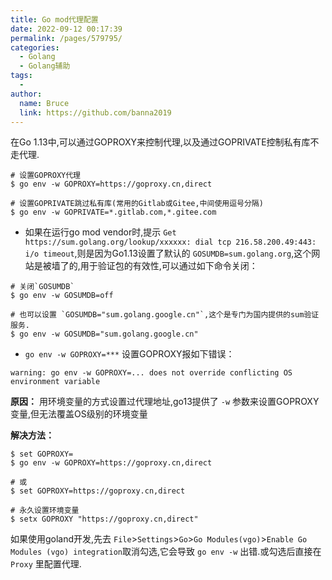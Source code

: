 ```yaml
---
title: Go mod代理配置
date: 2022-09-12 00:17:39
permalink: /pages/579795/
categories:
  - Golang
  - Golang辅助
tags:
  - 
author: 
  name: Bruce
  link: https://github.com/banna2019
---
```

在Go 1.13中,可以通过GOPROXY来控制代理,以及通过GOPRIVATE控制私有库不走代理.

```shell
# 设置GOPROXY代理
$ go env -w GOPROXY=https://goproxy.cn,direct

# 设置GOPRIVATE跳过私有库(常用的Gitlab或Gitee,中间使用逗号分隔)
$ go env -w GOPRIVATE=*.gitlab.com,*.gitee.com
```



- 如果在运行go mod vendor时,提示 `Get https://sum.golang.org/lookup/xxxxxx: dial tcp 216.58.200.49:443: i/o timeout`,则是因为Go1.13设置了默认的 `GOSUMDB=sum.golang.org`,这个网站是被墙了的,用于验证包的有效性,可以通过如下命令关闭：

```shell
# 关闭`GOSUMDB`
$ go env -w GOSUMDB=off

# 也可以设置 `GOSUMDB="sum.golang.google.cn"`,这个是专门为国内提供的sum验证服务.
$ go env -w GOSUMDB="sum.golang.google.cn"
```



- `go env -w GOPROXY=***` 设置GOPROXY报如下错误：

```shell
warning: go env -w GOPROXY=... does not override conflicting OS environment variable
```

**原因：** 用环境变量的方式设置过代理地址,go13提供了 `-w` 参数来设置GOPROXY变量,但无法覆盖OS级别的环境变量

**解决方法：**

```shell
$ set GOPROXY=
$ go env -w GOPROXY=https://goproxy.cn,direct

# 或
$ set GOPROXY=https://goproxy.cn,direct

# 永久设置环境变量
$ setx GOPROXY "https://goproxy.cn,direct"
```

如果使用goland开发,先去 `File`>`Settings`>`Go`>`Go Modules(vgo)`>`Enable Go Modules (vgo) integration`取消勾选,它会导致 `go env -w` 出错.或勾选后直接在 `Proxy` 里配置代理.

